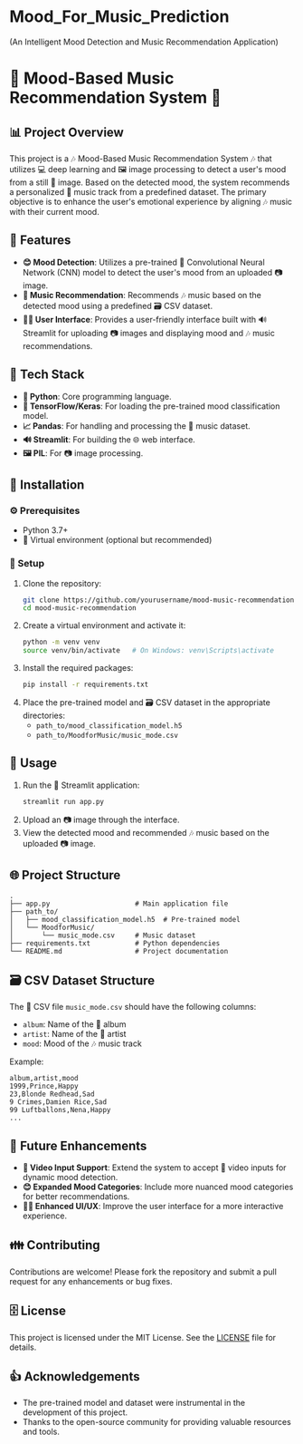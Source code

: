 # Mood_For_Music_Prediction
(An Intelligent Mood Detection and Music Recommendation Application)
# 🌟 Mood-Based Music Recommendation System 🌟

## 📊 Project Overview
This project is a 🎶 Mood-Based Music Recommendation System 🎶 that utilizes 💻 deep learning and 🖼️ image processing to detect a user's mood from a still 📸 image. Based on the detected mood, the system recommends a personalized 🎵 music track from a predefined dataset. The primary objective is to enhance the user's emotional experience by aligning 🎶 music with their current mood.

## 🔗 Features
- **😊 Mood Detection**: Utilizes a pre-trained 🤖 Convolutional Neural Network (CNN) model to detect the user's mood from an uploaded 📷 image.
- **🎵 Music Recommendation**: Recommends 🎶 music based on the detected mood using a predefined 🗃️ CSV dataset.
- **👨‍💻 User Interface**: Provides a user-friendly interface built with 🔊 Streamlit for uploading 📷 images and displaying mood and 🎶 music recommendations.

## 🔧 Tech Stack
- **💎 Python**: Core programming language.
- **💪 TensorFlow/Keras**: For loading the pre-trained mood classification model.
- **📈 Pandas**: For handling and processing the 🎵 music dataset.
- **🔊 Streamlit**: For building the 🌐 web interface.
- **🖼️ PIL**: For 📷 image processing.

## 🔧 Installation
### ⚙️ Prerequisites
- Python 3.7+
- 🔐 Virtual environment (optional but recommended)

### 🔄 Setup
1. Clone the repository:
   ```bash
   git clone https://github.com/yourusername/mood-music-recommendation.git
   cd mood-music-recommendation
   ```
2. Create a virtual environment and activate it:
   ```bash
   python -m venv venv
   source venv/bin/activate   # On Windows: venv\Scripts\activate
   ```
3. Install the required packages:
   ```bash
   pip install -r requirements.txt
   ```
4. Place the pre-trained model and 🗃️ CSV dataset in the appropriate directories:
   - `path_to/mood_classification_model.h5`
   - `path_to/MoodforMusic/music_mode.csv`

## 🔌 Usage
1. Run the 🔐 Streamlit application:
   ```bash
   streamlit run app.py
   ```
2. Upload an 📷 image through the interface.
3. View the detected mood and recommended 🎶 music based on the uploaded 📷 image.

## 🌐 Project Structure
```
.
├── app.py                     # Main application file
├── path_to/
│   ├── mood_classification_model.h5  # Pre-trained model
│   └── MoodforMusic/
│       └── music_mode.csv     # Music dataset
├── requirements.txt           # Python dependencies
└── README.md                  # Project documentation
```

## 🗃️ CSV Dataset Structure
The 📃️ CSV file `music_mode.csv` should have the following columns:
- `album`: Name of the 🎵 album
- `artist`: Name of the 🎤 artist
- `mood`: Mood of the 🎶 music track

Example:
```
album,artist,mood
1999,Prince,Happy
23,Blonde Redhead,Sad
9 Crimes,Damien Rice,Sad
99 Luftballons,Nena,Happy
...
```

## 🚀 Future Enhancements
- **🎥 Video Input Support**: Extend the system to accept 🎥 video inputs for dynamic mood detection.
- **😊 Expanded Mood Categories**: Include more nuanced mood categories for better recommendations.
- **👨‍💻 Enhanced UI/UX**: Improve the user interface for a more interactive experience.

## 👪 Contributing
Contributions are welcome! Please fork the repository and submit a pull request for any enhancements or bug fixes.

## 🗄️ License
This project is licensed under the MIT License. See the [LICENSE](LICENSE) file for details.

## 👍 Acknowledgements
- The pre-trained model and dataset were instrumental in the development of this project.
- Thanks to the open-source community for providing valuable resources and tools.

